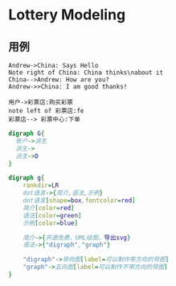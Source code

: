 # Lottery Modeling

## 用例
```sequence {theme="simple"}
Andrew->China: Says Hello
Note right of China: China thinks\nabout it
China-->Andrew: How are you?
Andrew->>China: I am good thanks!
```

```sequence{theme="simple"}
用户->彩票店:购买彩票
note left of 彩票店:fe
彩票店--> 彩票中心:下单
```


```dot
digraph G{
  账户->派生
  派生->
  派生->D
}
```


```dot
digraph g{
    rankdir=LR
    dot语言->{简介,语法,示例}
    dot语言[shape=box,fontcolor=red]
    简介[color=red]
    语法[color=green]
    示例[color=blue]

    简介->{开源免费，UML绘图，导出svg}
    语法->{"digraph","graph"}

    "digraph"->导向图[label=可以制作带方向的导图]
    "graph"->五向图[label=可以制作不带方向的导图]
}


```